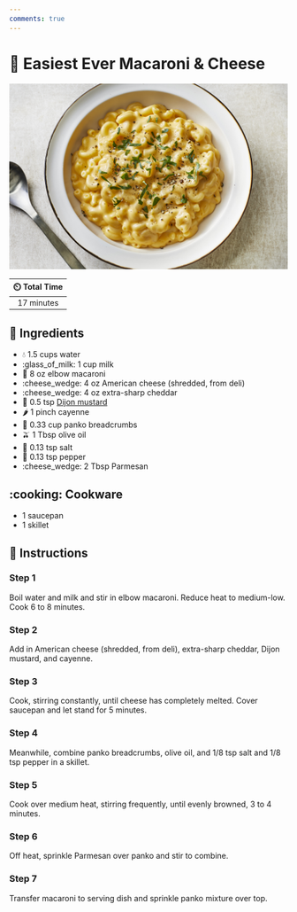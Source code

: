 ```yaml
---
comments: true
---
```

# :spaghetti: Easiest Ever Macaroni & Cheese

![Easiest Ever Macaroni & Cheese](../assets/images/easiest-ever-macaroni-&-cheese.jpg)

| :timer_clock: Total Time |
|:-----------------------: |
| 17 minutes |

## :salt: Ingredients

- :droplet: 1.5 cups water
- :glass_of_milk: 1 cup milk
- :spaghetti: 8 oz elbow macaroni
- :cheese_wedge: 4 oz American cheese (shredded, from deli)
- :cheese_wedge: 4 oz extra-sharp cheddar
- :hotdog: 0.5 tsp [Dijon mustard][1]
- :hot_pepper: 1 pinch cayenne
- :bread: 0.33 cup panko breadcrumbs
- :olive: 1 Tbsp olive oil
- :salt: 0.13 tsp salt
- :salt: 0.13 tsp pepper
- :cheese_wedge: 2 Tbsp Parmesan

## :cooking: Cookware

- 1 saucepan
- 1 skillet

## :pencil: Instructions

### Step 1

Boil water and milk and stir in elbow macaroni. Reduce heat to medium-low. Cook 6 to 8 minutes.

### Step 2

Add in American cheese (shredded, from deli), extra-sharp cheddar, Dijon mustard, and cayenne.

### Step 3

Cook, stirring constantly, until cheese has completely melted. Cover saucepan and let stand for 5 minutes.

### Step 4

Meanwhile, combine panko breadcrumbs, olive oil, and 1/8 tsp salt and 1/8 tsp pepper in a skillet.

### Step 5

Cook over medium heat, stirring frequently, until evenly browned, 3 to 4 minutes.

### Step 6

Off heat, sprinkle Parmesan over panko and stir to combine.

### Step 7

Transfer macaroni to serving dish and sprinkle panko mixture over top.

[1]: <../sauces-and-dressings/dijon-mustard.md>

